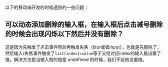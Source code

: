 以下的移动端开发的时候遇到的一些问题：

## 可以动态添加删除的输入框，在输入框后点击减号删除的时候会出现闪烁以下然后并没有删除？

这是因为先触发了点击事件然后再触发失焦（blur或者input），也就是先删除了，然后输入/失焦事件触发了`list[index]=value`等于又给对应index的输入框设置了值。解决方法是当输入框的值是 undefined 的时候，我们不给他设置值。

